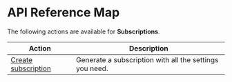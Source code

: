 # API Reference Map

The following actions are available for **Subscriptions**.

|Action|Description|
|---|---|
|[Create subscription](https://www.mercadopago[FAKER][URL][DOMAIN]/developers/en/reference/subscriptions/_preapproval/post)|Generate a subscription with all the settings you need.|
